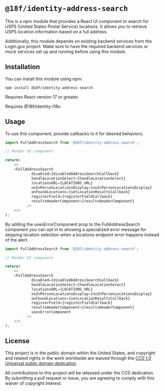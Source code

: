 # `@18f/identity-address-search`

This is a npm module that provides a React UI component to search for USPS (United States Postal Service) locations. It allows you to retrieve USPS location information based on a full address.

Additionally, this module depends on existing backend services from the Login.gov project. Make sure to have the required backend services or mock services set up and running before using this module.

## Installation

You can install this module using npm:

```shell
npm install @18f/identity-address-search
```

Requires React version 17 or greater.

Requires @18f/identity-i18n.

## Usage

To use this component, provide callbacks to it for desired behaviors.

```typescript jsx
import FullAddressSearch from '@18f/identity-address-search';

// Render UI component

return(
    <>
    <FullAddressSearch
            disabled={disabledAddressSearchCallback}
            handleLocationSelect={handleLocationSelect}
            locationsURL={LOCATIONS_URL}
            noInPersonLocationsDisplay={noInPersonLocationsDisplay}
            onFoundLocations={setLocationResultsCallback}
            registerField={registerFieldCallback}
            resultsHeaderComponent={resultsHeaderComponent}
          />
    </>
);
```

By adding the usesErrorComponent prop to the FullAddressSearch component you can opt in to showing a specialized error message for skipping location selection when a locations endpoint error happens instead of the alert.

```typescript jsx
import FullAddressSearch from '@18f/identity-address-search';

// Render UI component

return(
    <>
    <FullAddressSearch
            disabled={disabledAddressSearchCallback}
            handleLocationSelect={handleLocationSelect}
            locationsURL={LOCATIONS_URL}
            noInPersonLocationsDisplay={noInPersonLocationsDisplay}
            onFoundLocations={setLocationResultsCallback}
            registerField={registerFieldCallback}
            resultsHeaderComponent={resultsHeaderComponent}
            usesErrorComponent
          />
    </>
);
```

## License

This project is in the public domain within the United States, and copyright and related rights in the work worldwide are waived through the [CC0 1.0 Universal public domain dedication](https://creativecommons.org/publicdomain/zero/1.0/).

All contributions to this project will be released under the CC0 dedication. By submitting a pull request or issue, you are agreeing to comply with this waiver of copyright interest.
